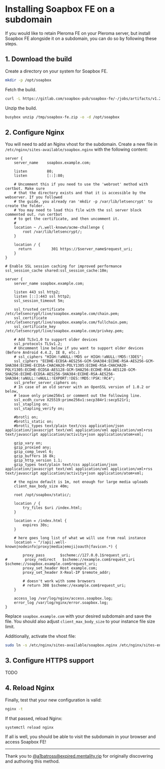# Installing Soapbox FE on a subdomain

If you would like to retain Pleroma FE on your Pleroma server, but install Soapbox FE alongside it on a subdomain, you can do so by following these steps.

## 1. Download the build

Create a directory on your system for Soapbox FE.

```sh
mkdir -p /opt/soapbox
```

Fetch the build.

```sh
curl -L https://gitlab.com/soapbox-pub/soapbox-fe/-/jobs/artifacts/v1.2.1/download?job=build-production -o /tmp/soapbox-fe.zip
```

Unzip the build.

```sh
busybox unzip /tmp/soapbox-fe.zip -o -d /opt/soapbox
```

## 2. Configure Nginx

You will need to add an Nginx vhost for the subdomain.
Create a new file in `/etc/nginx/sites-available/soapbox.nginx` with the following content:

```nginx
server {
    server_name    soapbox.example.com;

    listen         80;
    listen         [::]:80;

    # Uncomment this if you need to use the 'webroot' method with certbot. Make sure
    # that the directory exists and that it is accessible by the webserver. If you followed
    # the guide, you already ran 'mkdir -p /var/lib/letsencrypt' to create the folder.
    # You may need to load this file with the ssl server block commented out, run certbot
    # to get the certificate, and then uncomment it.
    #
    location ~ /\.well-known/acme-challenge {
        root /var/lib/letsencrypt/;
    }

    location / {
      return         301 https://$server_name$request_uri;
    }
}

# Enable SSL session caching for improved performance
ssl_session_cache shared:ssl_session_cache:10m;

server {
    server_name soapbox.example.com;

    listen 443 ssl http2;
    listen [::]:443 ssl http2;
    ssl_session_timeout 5m;

    ssl_trusted_certificate   /etc/letsencrypt/live/soapbox.example.com/chain.pem;
    ssl_certificate           /etc/letsencrypt/live/soapbox.example.com/fullchain.pem;
    ssl_certificate_key       /etc/letsencrypt/live/soapbox.example.com/privkey.pem;

    # Add TLSv1.0 to support older devices
    ssl_protocols TLSv1.2;
    # Uncomment line below if you want to support older devices (Before Android 4.4.2, IE 8, etc.)
    # ssl_ciphers "HIGH:!aNULL:!MD5 or HIGH:!aNULL:!MD5:!3DES";
    ssl_ciphers "ECDHE-ECDSA-AES256-GCM-SHA384:ECDHE-RSA-AES256-GCM-SHA384:ECDHE-ECDSA-CHACHA20-POLY1305:ECDHE-RSA-CHACHA20-POLY1305:ECDHE-ECDSA-AES128-GCM-SHA256:ECDHE-RSA-AES128-GCM-SHA256:ECDHE-ECDSA-AES256-SHA384:ECDHE-RSA-AES256-SHA384:!aNULL:!eNULL:!EXPORT:!DES:!MD5:!PSK:!RC4";
    ssl_prefer_server_ciphers on;
    # In case of an old server with an OpenSSL version of 1.0.2 or below,
    # leave only prime256v1 or comment out the following line.
    ssl_ecdh_curve X25519:prime256v1:secp384r1:secp521r1;
    ssl_stapling on;
    ssl_stapling_verify on;

    #brotli on;
    #brotli_static on;
    #brotli_types text/plain text/css application/json application/javascript text/xml application/xml application/xml+rss text/javascript application/activity+json application/atom+xml;

    gzip_vary on;
    gzip_proxied any;
    gzip_comp_level 6;
    gzip_buffers 16 8k;
    gzip_http_version 1.1;
    gzip_types text/plain text/css application/json application/javascript text/xml application/xml application/xml+rss text/javascript application/activity+json application/atom+xml;

    # the nginx default is 1m, not enough for large media uploads
    client_max_body_size 40m;

    root /opt/soapbox/static/;

    location / {
        try_files $uri /index.html;
    }

    location = /index.html {
        expires 30s;
    }

    # here goes long list of what we will use from real instance
    location ~ ^/(api|.well-known|nodeinfo|proxy|media|emoji|oauth|favicon.*) {

        proxy_pass       $scheme://127.0.0.1$request_uri;
#        proxy_redirect   $scheme://example.com$request_uri $scheme://soapbox.example.com$request_uri;
        proxy_set_header Host example.com;
        proxy_set_header X-Real-IP $remote_addr;

        # doesn't work with some browsers
        # return 308 $scheme://example.com$request_uri;
    }

    access_log /var/log/nginx/access.soapbox.log;
    error_log /var/log/nginx/error.soapbox.log;
}
```

Replace `soapbox.example.com` with your desired subdomain and save the file.
You should also adjust `client_max_body_size` to your instance file size limit.

Additionally, activate the vhost file:

```sh
sudo ln -s /etc/nginx/sites-available/soapbox.nginx /etc/nginx/sites-enabled/soapbox.nginx
```

## 3. Configure HTTPS support

TODO

## 4. Reload Nginx

Finally, test that your new configuration is valid:

```sh
nginx -t
```

If that passed, reload Nginx:

```sh
systemctl reload nginx
```

If all is well, you should be able to visit the subdomain in your browser and access Soapbox FE!

---

Thank you to [@a1batross@expired.mentality.rip](https://expired.mentality.rip/users/a1batross) for originally discovering and authoring this method.
